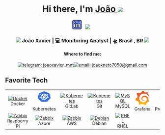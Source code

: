 

<div align="center">
   <h1>Hi there, I'm <a href="https://hemant.codes">João </a> <img src="https://media.giphy.com/media/hvRJCLFzcasrR4ia7z/giphy.gif" width="25px"> </h1>

<p align='center'>
   <a href="https://www.linkedin.com/in/joao-xavierti/"><img height="30" src="https://raw.githubusercontent.com/8bithemant/8bithemant/master/linkedin.png?raw=true"></a>&nbsp;&nbsp;
   <a href=""><img height="30" src="./img/discord.svg"></a>&nbsp;&nbsp;

<div align="center">
<h3><img src="https://media.giphy.com/media/WUlplcMpOCEmTGBtBW/giphy.gif" width="30">  João Xavier | 💻 Monitoring Analyst | 🛸 Brasil , BR <img src="https://media.giphy.com/media/WUlplcMpOCEmTGBtBW/giphy.gif" width="30"></h3>
</div>

#### Where to find me:
[![telegram: joaoxavier_mnt](https://img.shields.io/badge/telegram-2CA5E0?&style=for-the-badge&logo=telegram)](https://t.me/joaoxavier_mnt)[![email: joaoxneto7050@gmail.com](https://img.shields.io/badge/email-8B89CC?&style=for-the-badge&logo=protonmail&logoColor=FFF)](mailto:joaoxneto7050@gmail.com)

<h2 align="left" id="macropower-tech">Favorite Tech</h2>

<table>
    <td align="center" width="96"> 
      <a href="#macropower-tech" >
        <img src="https://img.icons8.com/color/344/docker.png" width="48" height="48" alt="Docker" />
      </a>
      <br>Docker
    </td>
    <td align="center" width="96">
      <a href="#macropower-tech" >
        <img src="https://raw.githubusercontent.com/cncf/artwork/master/projects/kubernetes/icon/color/kubernetes-icon-color.svg" width="48" height="48" alt="Kubernetes" />
      </a>
      <br>Kubernetes
    </td>
    <td align="center" width="96">
      <a href="#macropower-tech" >
        <img src="https://www.vectorlogo.zone/logos/gitlab/gitlab-icon.svg" width="48" height="48" alt="Kubernetes" />
      </a>
      <br>GitLab
    </td>
    <td align="center" width="96">
      <a href="#macropower-tech" >
        <img src="https://www.vectorlogo.zone/logos/git-scm/git-scm-icon.svg" width="48" height="48" alt="Kubernetes" />
      </a>
      <br>Git
    </td>
    <td align="center"  width="96">
      <a href="#macropower-tech">
        <img src="https://www.vectorlogo.zone/logos/mysql/mysql-official.svg" width="48" height="48" alt="MySQL" />
      </a>
      <br>MySQL
    </td>
    <td align="center" width="96">
      <a href="#macropower-tech" >
        <img src="https://raw.githubusercontent.com/grafana/grafana/master/public/img/grafana_icon.svg" width="48" height="48" alt="Grafana" />
      </a>
      <br>Grafana
    </td>
    <td align="center" width="96">
      <a href="#macropower-tech" >
        <img src="https://github.com/cncf/artwork/blob/master/projects/prometheus/icon/color/prometheus-icon-color.svg" width="48" height="48" alt="Prometheus" />
      </a>
      <br>Prometheus
    </td> 
    <td align="center" width="96">
      <a href="#macropower-tech" >
        <img src="https://www.vectorlogo.zone/logos/zabbix/zabbix-icon.svg" width="48" height="48" alt="Zabbix" />
      </a>
      <br>Zabbix
      </td>
  </tr>
      <td align="center" width="96">
      <a href="#macropower-tech" >
        <img src="https://www.vectorlogo.zone/logos/raspberrypi/raspberrypi-icon.svg" width="48" height="48" alt="Zabbix" />
      </a>
      <br>Raspberry Pi
      <td align="center" width="96">
      <a href="#macropower-tech" >
        <img src="https://www.vectorlogo.zone/logos/microsoft_azure/microsoft_azure-icon.svg" width="48" height="48" alt="Zabbix" />
      </a>
      <br>Azure
      <td align="center" width="96">
      <a href="#macropower-tech" >
        <img src="https://www.vectorlogo.zone/logos/amazon_aws/amazon_aws-icon.svg" width="48" height="48" alt="Zabbix" />
      </a>
      <br>AWS
      <td align="center"  width="96">
      <a href="#macropower-tech">
        <img src="https://www.debian.org/logos/openlogo-nd.svg" width="48" height="48" alt="Debian" />
      </a>
      <br>Debian
    </td>
    <td align="center"  width="96">
      <a href="#macropower-tech">
        <img src="https://www.vectorlogo.zone/logos/redhat/redhat-icon.svg" width="48" height="48" alt="RHEL" />
      </a>
      <br>RHEL
    </td>
    </td>  
  </tr>
</table>

